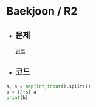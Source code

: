 # Baekjoon / R2

- ## 문제

  [링크](https://www.acmicpc.net/problem/3046)

- ## 코드

```Python
a, s = map(int,input().split())
b = (2*s)-a
print(b)
```
